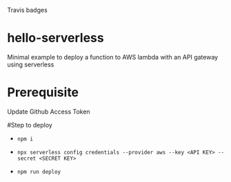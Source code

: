 Travis badges


# hello-serverless
Minimal example to deploy a function to AWS lambda with an API gateway using serverless

# Prerequisite
Update Github Access Token

#Step to deploy
- `npm i`

- `npx serverless config credentials --provider aws --key <API KEY> --secret <SECRET KEY>`

- `npm run deploy`
